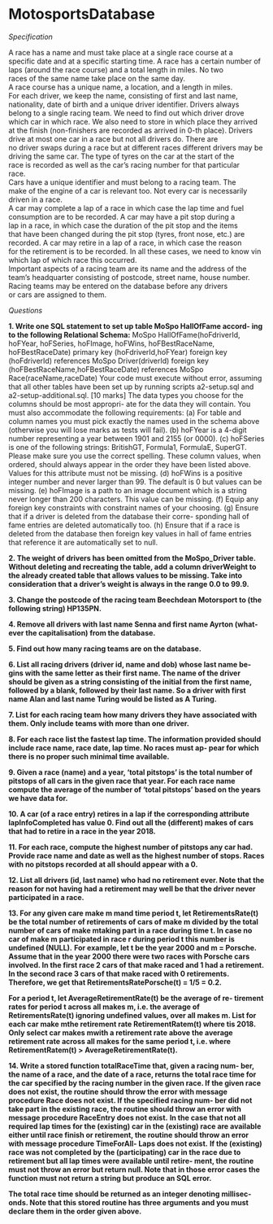 # MotosportsDatabase


*Specification*

A race has a name and must take place at a single race course at a         
specific date and at a specific starting time. A race has a certain number
of laps (around the race course) and a total length in miles. No two   
races of the same name take place on the same day.                         
A race course has a unique name, a location, and a length in miles.        
For each driver, we keep the name, consisting of first and last name,      
nationality, date of birth and a unique driver identifier. Drivers always  
belong to a single racing team. We need to find out which driver drove     
which car in which race. We also need to store in which place they arrived
at the finish (non-finishers are recorded as arrived in 0-th place). 
Drivers drive at most one car in a race but not all drivers do. There are  
no driver swaps during a race but at different races different drivers may 
be driving the same car. The type of tyres on the car at the start of the  
race is recorded as well as the car’s racing number for that particular    
race.                                                                      
Cars have a unique identifier and must belong to a racing team. The        
make of the engine of a car is relevant too. Not every car is necessarily  
driven in a race.                                                          
A car may complete a lap of a race in which case the lap time and fuel     
consumption are to be recorded. A car may have a pit stop during a         
lap in a race, in which case the duration of the pit stop and the items    
that have been changed during the pit stop (tyres, front nose, etc.) are   
recorded. A car may retire in a lap of a race, in which case the reason    
for the retirement is to be recorded. In all these cases, we need to know 
vin which lap of which race this occurred.                                
Important aspects of a racing team are its name and the address of the    
team’s headquarter consisting of postcode, street name, house number.
Racing teams may be entered on the database before any drivers       
or cars are assigned to them.                                             


*Questions*

**1. Write one SQL statement to set up table MoSpo HallOfFame accord-
ing to the following Relational Schema:**
MoSpo HallOfFame(hoFdriverId, hoFYear, hoFSeries, hoFImage,
hoFWins, hoFBestRaceName, hoFBestRaceDate)
primary key (hoFdriverId,hoFYear)
foreign key (hoFdriverId) references MoSpo Driver(driverId)
foreign key (hoFBestRaceName,hoFBestRaceDate) references
MoSpo Race(raceName,raceDate)
Your code must execute without error, assuming that all other tables
have been set up by running scripts a2-setup.sql and a2-setup-additional.sql.
[10 marks]
The data types you choose for the columns should be most appropri-
ate for the data they will contain. You must also accommodate the
following requirements:
(a) For table and column names you must pick exactly the names
used in the schema above (otherwise you will lose marks as tests
will fail).
(b) hoFYear is a 4-digit number representing a year between 1901
and 2155 (or 0000).
(c) hoFSeries is one of the following strings: BritishGT, Formula1,
FormulaE, SuperGT. Please make sure you use the correct spelling.
These column values, when ordered, should always appear in the
order they have been listed above. Values for this attribute must
not be missing.
(d) hoFWins is a positive integer number and never larger than 99.
The default is 0 but values can be missing.
(e) hoFImage is a path to an image document which is a string never
longer than 200 characters. This value can be missing.
(f) Equip any foreign key constraints with constraint names of your
choosing.
(g) Ensure that if a driver is deleted from the database their corre-
sponding hall of fame entries are deleted automatically too.
(h) Ensure that if a race is deleted from the database then foreign key
values in hall of fame entries that reference it are automatically
set to null.

**2. The weight of drivers has been omitted from the MoSpo_Driver table.
Without deleting and recreating the table, add a column driverWeight
to the already created table that allows values to be missing.
Take into consideration that a driver’s weight is always in the range
0.0 to 99.9.**

**3. Change the postcode of the racing team Beechdean Motorsport to (the
following string) HP135PN.**

**4. Remove all drivers with last name Senna and first name Ayrton (what-
ever the capitalisation) from the database.**

**5. Find out how many racing teams are on the database.**

**6. List all racing drivers (driver id, name and dob) whose last name be-
gins with the same letter as their first name. The name of the driver
should be given as a string consisting of the initial from the first name,
followed by a blank, followed by their last name. So a driver with first
name Alan and last name Turing would be listed as A Turing.**

**7. List for each racing team how many drivers they have associated with
them. Only include teams with more than one driver.**

**8. For each race list the fastest lap time. The information provided
should include race name, race date, lap time. No races must ap-
pear for which there is no proper such minimal time available.**

**9. Given a race (name) and a year, ‘total pitstops’ is the total number of
pitstops of all cars in the given race that year. For each race name
compute the average of the number of ‘total pitstops’ based on the
years we have data for.**

**10. A car (of a race entry) retires in a lap if the corresponding attribute
lapInfoCompleted has value 0. Find out all the (different) makes
of cars that had to retire in a race in the year 2018.**

**11. For each race, compute the highest number of pitstops any car had.
Provide race name and date as well as the highest number of stops.
Races with no pitstops recorded at all should appear with a 0.**

**12. List all drivers (id, last name) who had no retirement ever. Note that
the reason for not having had a retirement may well be that the driver
never participated in a race.**

**13. For any given care make m mand time period t, let RetirementsRate(t)
be the total number of retirements of cars of make m divided by the
total number of cars of make mtaking part in a race during time t.
In case no car of make m participated in race r during period t this
number is undefined (NULL).**
**For example, let t be the year 2000 and m = Porsche. Assume that
in the year 2000 there were two races with Porsche cars involved. In
the first race 2 cars of that make raced and 1 had a retirement. In the
second race 3 cars of that make raced with 0 retirements. Therefore,
we get that RetirementsRatePorsche(t) = 1/5 = 0.2.**

**For a period t, let AverageRetirementRate(t) be the average of re-
tirement rates for period t across all makes m, i.e. the average of
RetirementsRate(t) ignoring undefined values, over all makes m.
List for each car make mthe retirement rate RetirementRatem(t) where
tis 2018. Only select car makes mwith a retirement rate above the
average retirement rate across all makes for the same period t, i.e.
where RetirementRatem(t) > AverageRetirementRate(t).**

**14. Write a stored function totalRaceTime that, given a racing num-
ber, the name of a race, and the date of a race, returns the total race
time for the car specified by the racing number in the given race. If
the given race does not exist, the routine should throw the error with
message procedure Race does not exist. If the specified racing num-
ber did not take part in the existing race, the routine should throw an
error with message procedure RaceEntry does not exist.**
**In the case that not all required lap times for the (existing) car in the
(existing) race are available either until race finish or retirement, the
routine should throw an error with message procedure TimeForAll-
Laps does not exist.**
**If the (existing) race was not completed by the (participating) car in
the race due to retirement but all lap times were available until retire-
ment, the routine must not throw an error but return null.
Note that in those error cases the function must not return a string but
produce an SQL error.**

**The total race time should be returned as an integer denoting millisec-
onds. Note that this stored routine has three arguments and you must
declare them in the order given above.**

